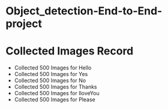 # Object_detection-End-to-End-project


# Collected Images Record

* Collected 500 Images for Hello
* Collected 500 Images for Yes
* Collected 500 Images for No
* Collected 500 Images for Thanks
* Collected 500 Images for IloveYou
* Collected 500 Images for Please
